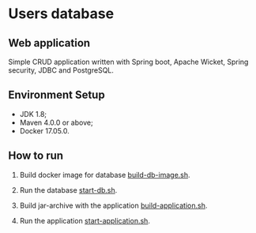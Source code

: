 Users database
=================

## Web application

Simple CRUD application written with Spring boot, Apache Wicket, Spring security, JDBC and PostgreSQL.

## Environment Setup

- JDK 1.8;
- Maven 4.0.0 or above;
- Docker 17.05.0.


## How to run

1. Build docker image for database [build-db-image.sh](./build-db-image.sh).

2. Run the database [start-db.sh](./start-db.sh).
    
3. Build jar-archive with the application [build-application.sh](./build-application.sh).

4. Run the application [start-application.sh](./start-application.sh).